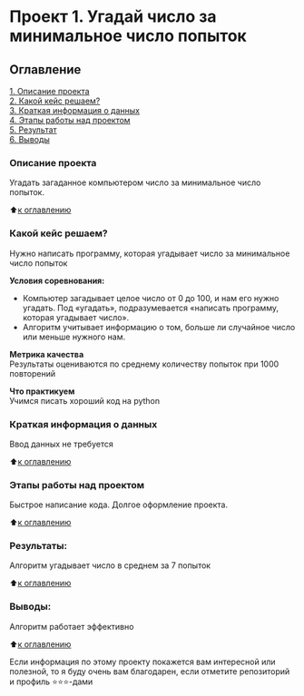 # Проект 1. Угадай число за минимальное число попыток

## Оглавление  
[1. Описание проекта](https://github.com/manyak76/DST-117/blob/main/guess_number/README.md#Описание-проекта)  
[2. Какой кейс решаем?](https://github.com/manyak76/DST-117/blob/main/guess_number/README.md#Какой-кейс-решаем)  
[3. Краткая информация о данных](https://github.com/manyak76/DST-117/blob/main/guess_number/README.md#Краткая-информация-о-данных)  
[4. Этапы работы над проектом](https://github.com/manyak76/DST-117/blob/main/guess_number/README.md#Этапы-работы-над-проектом)  
[5. Результат](https://github.com/manyak76/DST-117/blob/main/guess_number/README.md#Результат)    
[6. Выводы](https://github.com/manyak76/DST-117/blob/main/guess_number/README.md#Выводы) 

### Описание проекта    
Угадать загаданное компьютером число за минимальное число попыток.

:arrow_up:[к оглавлению](https://github.com/manyak76/DST-117/blob/main/guess_number/README.md#Оглавление)


### Какой кейс решаем?    
Нужно написать программу, которая угадывает число за минимальное число попыток

**Условия соревнования:**  
- Компьютер загадывает целое число от 0 до 100, и нам его нужно угадать. Под «угадать», подразумевается «написать программу, которая угадывает число».
- Алгоритм учитывает информацию о том, больше ли случайное число или меньше нужного нам.

**Метрика качества**     
Результаты оцениваются по среднему количеству попыток при 1000 повторений

**Что практикуем**     
Учимся писать хороший код на python


### Краткая информация о данных
Ввод данных не требуется
  
:arrow_up:[к оглавлению](.README.md#Оглавление)


### Этапы работы над проектом  
Быстрое написание кода.
Долгое оформление проекта.

:arrow_up:[к оглавлению](.README.md#Оглавление)


### Результаты:  
Алгоритм угадывает число в среднем за 7 попыток

:arrow_up:[к оглавлению](.README.md#Оглавление)


### Выводы:  
Алгоритм работает эффективно

:arrow_up:[к оглавлению](.README.md#Оглавление)


Если информация по этому проекту покажется вам интересной или полезной, то я буду очень вам благодарен, если отметите репозиторий и профиль ⭐️⭐️⭐️-дами